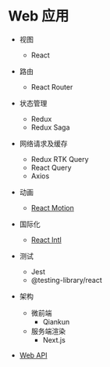 # Web 应用

- 视图
  - React
- 路由
  - React Router
- 状态管理
  - Redux
  - Redux Saga
- 网络请求及缓存
  - Redux RTK Query
  - React Query
  - Axios
- 动画
  - [React Motion](https://github.com/chenglou/react-motion)
- 国际化
  - [React Intl](https://formatjs.github.io/docs/react-intl)
- 测试
  - Jest
  - @testing-library/react
- 架构
  - 微前端
    - Qiankun
  - 服务端渲染
    - Next.js

- [Web API](https://developer.mozilla.org/zh-CN/docs/Web/API)